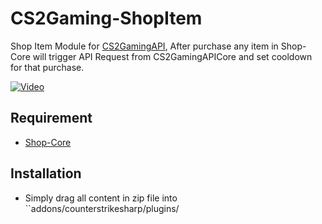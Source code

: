 # CS2Gaming-ShopItem
 Shop Item Module for [CS2GamingAPI](https://github.com/oylsister/CS2GamingAPI/), After purchase any item in Shop-Core will trigger API Request from CS2GamingAPICore and set cooldown for that purchase.

[![Video](https://img.youtube.com/vi/bJz9z3PU_Os/maxresdefault.jpg)](https://www.youtube.com/watch?v=bJz9z3PU_Os)

## Requirement
- [Shop-Core](https://github.com/Ganter1234/Shop-Core)

## Installation
- Simply drag all content in zip file into ``addons/counterstrikesharp/plugins/
